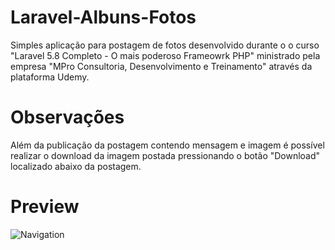 # Laravel-Albuns-Fotos
Simples aplicação para postagem de fotos desenvolvido durante o o curso "Laravel 5.8 Completo - O mais poderoso Frameowrk PHP" ministrado pela empresa "MPro Consultoria, Desenvolvimento e Treinamento" através da plataforma Udemy.

# Observações
Além da publicação da postagem contendo mensagem e imagem é possível realizar o download da imagem postada pressionando o botão "Download" localizado abaixo da postagem.

# Preview
![Navigation](https://github.com/maiconsa/Laravel-Albuns-Fotos/blob/master/preview/post-area.png)
